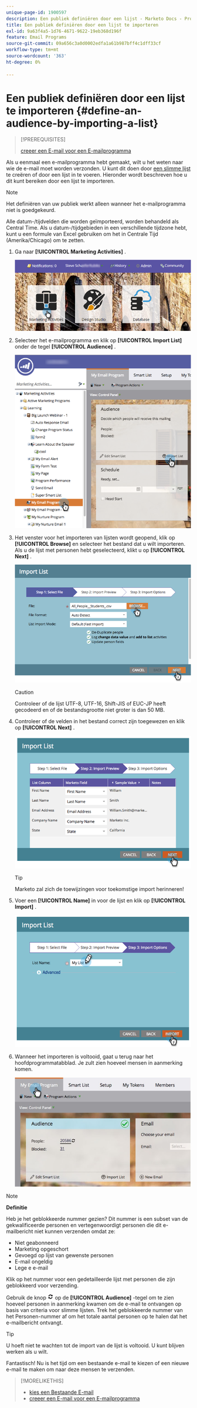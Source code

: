 ```yaml
---
unique-page-id: 1900597
description: Een publiek definiëren door een lijst - Marketo Docs - Productdocumentatie te importeren
title: Een publiek definiëren door een lijst te importeren
exl-id: 9a63f4a5-1d76-4671-9622-19eb368d196f
feature: Email Programs
source-git-commit: 09a656c3a0d0002edfa1a61b987bff4c1dff33cf
workflow-type: tm+mt
source-wordcount: '363'
ht-degree: 0%

---
```


# Een publiek definiëren door een lijst te importeren {#define-an-audience-by-importing-a-list}

>[!PREREQUISITES]
>
>[ creeer een E-mail voor een E-mailprogramma ](/help/marketo/product-docs/email-marketing/email-programs/email-program-actions/create-an-email-for-an-email-program.md)

Als u eenmaal een e-mailprogramma hebt gemaakt, wilt u het weten naar wie de e-mail moet worden verzonden. U kunt dit doen door [ een slimme lijst ](/help/marketo/product-docs/core-marketo-concepts/smart-lists-and-static-lists/creating-a-smart-list/create-a-smart-list.md) te creëren of door een lijst in te voeren. Hieronder wordt beschreven hoe u dit kunt bereiken door een lijst te importeren.

>[!NOTE]
>
>Het definiëren van uw publiek werkt alleen wanneer het e-mailprogramma niet is goedgekeurd.
>
>Alle datum-/tijdvelden die worden geïmporteerd, worden behandeld als Central Time. Als u datum-/tijdgebieden in een verschillende tijdzone hebt, kunt u een formule van Excel gebruiken om het in Centrale Tijd (Amerika/Chicago) om te zetten.

1. Ga naar **[!UICONTROL Marketing Activities]** .

   ![](assets/login-marketing-activities-1.png)

1. Selecteer het e-mailprogramma en klik op **[!UICONTROL Import List]** onder de tegel **[!UICONTROL Audience]** .

   ![](assets/importlist.png)

1. Het venster voor het importeren van lijsten wordt geopend, klik op **[!UICONTROL Browse]** en selecteer het bestand dat u wilt importeren. Als u de lijst met personen hebt geselecteerd, klikt u op **[!UICONTROL Next]** .

   ![](assets/importlist1.png)

   >[!CAUTION]
   >
   >Controleer of de lijst UTF-8, UTF-16, Shift-JIS of EUC-JP heeft gecodeerd en of de bestandsgrootte niet groter is dan 50 MB.

1. Controleer of de velden in het bestand correct zijn toegewezen en klik op **[!UICONTROL Next]** .

   ![](assets/image2014-9-12-11-3a10-3a7.png)

   >[!TIP]
   >
   >Marketo zal zich de toewijzingen voor toekomstige import herinneren!

1. Voer een **[!UICONTROL Name]** in voor de lijst en klik op **[!UICONTROL Import]** .

   ![](assets/image2014-9-12-11-3a10-3a13.png)

1. Wanneer het importeren is voltooid, gaat u terug naar het hoofdprogrammatabblad. Je zult zien hoeveel mensen in aanmerking komen.

   ![](assets/myemailprogram-1.jpg)

>[!NOTE]
>
>**Definitie**
>
>Heb je het geblokkeerde nummer gezien? Dit nummer is een subset van de gekwalificeerde personen en vertegenwoordigt personen die dit e-mailbericht niet kunnen verzenden omdat ze:
>
>* Niet geabonneerd
>* Marketing opgeschort
>* Gevoegd op lijst van gewenste personen
>* E-mail ongeldig
>* Lege e e-mail
>
>Klik op het nummer voor een gedetailleerde lijst met personen die zijn geblokkeerd voor verzending.
>
>Gebruik de knop ![—](assets/image2014-10-23-16-3a32-3a36-1.png) op de **[!UICONTROL Audience]** -tegel om te zien hoeveel personen in aanmerking kwamen om de e-mail te ontvangen op basis van criteria voor slimme lijsten. Trek het geblokkeerde nummer van het Personen-nummer af om het totale aantal personen op te halen dat het e-mailbericht ontvangt.

>[!TIP]
>
>U hoeft niet te wachten tot de import van de lijst is voltooid. U kunt blijven werken als u wilt.

Fantastisch! Nu is het tijd om een bestaande e-mail te kiezen of een nieuwe e-mail te maken om naar deze mensen te verzenden.

>[!MORELIKETHIS]
>
>* [ kies een Bestaande E-mail ](/help/marketo/product-docs/email-marketing/email-programs/email-program-actions/choose-an-existing-email.md)
>* [ creeer een E-mail voor een E-mailprogramma ](/help/marketo/product-docs/email-marketing/email-programs/email-program-actions/create-an-email-for-an-email-program.md)
